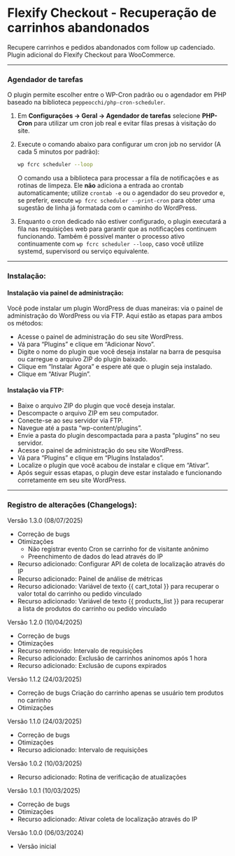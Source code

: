 # Flexify Checkout - Recuperação de carrinhos abandonados

Recupere carrinhos e pedidos abandonados com follow up cadenciado. Plugin adicional do Flexify Checkout para WooCommerce.

---

### Agendador de tarefas

O plugin permite escolher entre o WP-Cron padrão ou o agendador em PHP baseado na biblioteca `peppeocchi/php-cron-scheduler`.

1. Em **Configurações → Geral → Agendador de tarefas** selecione **PHP-Cron** para utilizar um cron job real e evitar filas presas à visitação do site.
2. Execute o comando abaixo para configurar um cron job no servidor (A cada 5 minutos por padrão):

   ```bash
   wp fcrc scheduler --loop
   ```

   O comando usa a biblioteca para processar a fila de notificações e as rotinas de limpeza. Ele **não** adiciona a entrada ao crontab automaticamente; utilize `crontab -e` ou o agendador do seu provedor e, se preferir, execute `wp fcrc scheduler --print-cron` para obter uma sugestão de linha já formatada com o caminho do WordPress.

3. Enquanto o cron dedicado não estiver configurado, o plugin executará a fila nas requisições web para garantir que as notificações continuem funcionando. Também é possível manter o processo ativo continuamente com `wp fcrc scheduler --loop`, caso você utilize systemd, supervisord ou serviço equivalente.

---

### Instalação:

#### Instalação via painel de administração:

Você pode instalar um plugin WordPress de duas maneiras: via o painel de administração do WordPress ou via FTP. Aqui estão as etapas para ambos os métodos:

* Acesse o painel de administração do seu site WordPress.
* Vá para “Plugins” e clique em “Adicionar Novo”.
* Digite o nome do plugin que você deseja instalar na barra de pesquisa ou carregue o arquivo ZIP do plugin baixado.
* Clique em “Instalar Agora” e espere até que o plugin seja instalado.
* Clique em “Ativar Plugin”.

#### Instalação via FTP:

* Baixe o arquivo ZIP do plugin que você deseja instalar.
* Descompacte o arquivo ZIP em seu computador.
* Conecte-se ao seu servidor via FTP.
* Navegue até a pasta “wp-content/plugins”.
* Envie a pasta do plugin descompactada para a pasta “plugins” no seu servidor.
* Acesse o painel de administração do seu site WordPress.
* Vá para “Plugins” e clique em “Plugins Instalados”.
* Localize o plugin que você acabou de instalar e clique em “Ativar”.
* Após seguir essas etapas, o plugin deve estar instalado e funcionando corretamente em seu site WordPress.

---

### Registro de alterações (Changelogs):

Versão 1.3.0 (08/07/2025)
* Correção de bugs
* Otimizações
    - Não registrar evento Cron se carrinho for de visitante anônimo
    - Preenchimento de dados do lead através do IP
* Recurso adicionado: Configurar API de coleta de localização através do IP
* Recurso adicionado: Painel de análise de métricas
* Recurso adicionado: Variável de texto {{ cart_total }} para recuperar o valor total do carrinho ou pedido vinculado
* Recurso adicionado: Variável de texto {{ products_list }} para recuperar a lista de produtos do carrinho ou pedido vinculado

Versão 1.2.0 (10/04/2025)
* Correção de bugs
* Otimizações
* Recurso removido: Intervalo de requisições
* Recurso adicionado: Exclusão de carrinhos aninomos após 1 hora
* Recurso adicionado: Exclusão de cupons expirados

Versão 1.1.2 (24/03/2025)
* Correção de bugs
    Criação do carrinho apenas se usuário tem produtos no carrinho
* Otimizações

Versão 1.1.0 (24/03/2025)
* Correção de bugs
* Otimizações
* Recurso adicionado: Intervalo de requisições

Versão 1.0.2 (10/03/2025)
* Recurso adicionado: Rotina de verificação de atualizações

Versão 1.0.1 (10/03/2025)
* Correção de bugs
* Otimizações
* Recurso adicionado: Ativar coleta de localização através do IP

Versão 1.0.0 (06/03/2024)
* Versão inicial